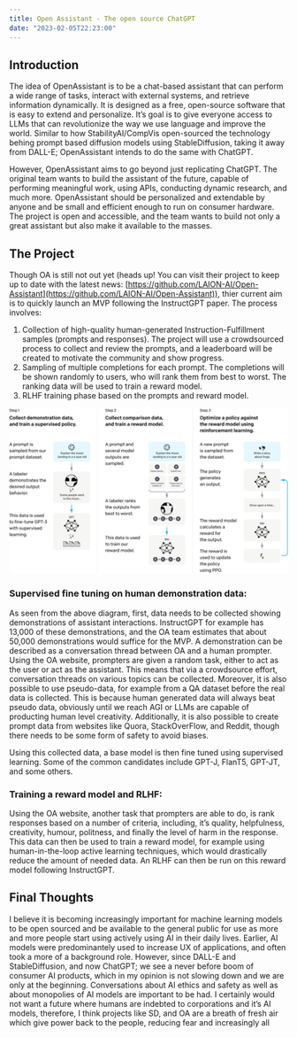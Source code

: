 ```yaml
---
title: Open Assistant - The open source ChatGPT
date: "2023-02-05T22:23:00"
---
```


## Introduction

The idea of OpenAssistant is to be a chat-based assistant that can perform a wide range of tasks, interact with external systems, and retrieve information dynamically. It is designed as a free, open-source software that is easy to extend and personalize. It’s goal is to give everyone access to LLMs that can revolutionize the way we use language and improve the world. Similar to how StabilityAI/CompVis open-sourced the technology behing prompt based diffusion models using StableDiffusion, taking it away from DALL-E; OpenAssistant intends to do the same with ChatGPT.

However, OpenAssistant aims to go beyond just replicating ChatGPT. The original team wants to build the assistant of the future, capable of performing meaningful work, using APIs, conducting dynamic research, and much more. OpenAssistant should be personalized and extendable by anyone and be small and efficient enough to run on consumer hardware. The project is open and accessible, and the team wants to build not only a great assistant but also make it available to the masses.

## The Project

Though OA is still not out yet (heads up! You can visit their project to keep up to date with the latest news: [https://github.com/LAION-AI/Open-Assistant](https://github.com/LAION-AI/Open-Assistant)), thier current aim is to quickly launch an MVP following the InstructGPT paper. The process involves:

1. Collection of high-quality human-generated Instruction-Fulfillment samples (prompts and responses). The project will use a crowdsourced process to collect and review the prompts, and a leaderboard will be created to motivate the community and show progress.
2. Sampling of multiple completions for each prompt. The completions will be shown randomly to users, who will rank them from best to worst. The ranking data will be used to train a reward model.
3. RLHF training phase based on the prompts and reward model.

![InstructGPT.jpg](InstructGPT.jpg)

### Supervised fine tuning on human demonstration data:

As seen from the above diagram, first, data needs to be collected showing demonstrations of assistant interactions. InstructGPT for example has 13,000 of these demonstrations, and the OA team estimates that about 50,000 demonstrations would suffice for the MVP. A demonstration can be described as a conversation thread between OA and a human prompter. Using the OA website, prompters are given a random task, either to act as the user or act as the assistant. This means that via a crowdsource effort, conversation threads on various topics can be collected. Moreover, it is also possible to use pseudo-data, for example from a QA dataset before the real data is collected. This is because human generated data will always beat pseudo data, obviously until we reach AGI or LLMs are capable of producting human level creativity. Additionally, it is also possible to create prompt data from websites like Quora, StackOverFlow, and Reddit, though there needs to be some form of safety to avoid biases. 

Using this collected data, a base model is then fine tuned using supervised learning. Some of the common candidates include GPT-J, FlanT5, GPT-JT, and some others.  

### Training a reward model and RLHF:

Using the OA website, another task that prompters are able to do, is rank responses based on a number of criteria, including, it’s quality, helpfulness, creativity, humour, politness, and finally the level of harm in the response. This data can then be used to train a reward model, for example using human-in-the-loop active learning techniques, which would drastically reduce the amount of needed data. An RLHF can then be run on this reward model following InstructGPT. 

 

## Final Thoughts

I believe it is becoming increasingly important for machine learning models to be open sourced and be available to the general public for use as more and more people start using actively using AI in their daily lives. Earlier, AI models were predominantely used to increase UX of applications, and often took a more of a background role. However, since DALL-E and StableDiffusion, and now ChatGPT; we see a never before boom of consumer AI products, which in my opinion is not slowing down and we are only at the beginning. Conversations about AI ethics and safety as well as about monopolies of AI models are important to be had. I certainly would not want a future where humans are indebted to corporations and it’s AI models, therefore, I think projects like SD, and OA are a breath of fresh air which give power back to the people, reducing fear and increasingly all
